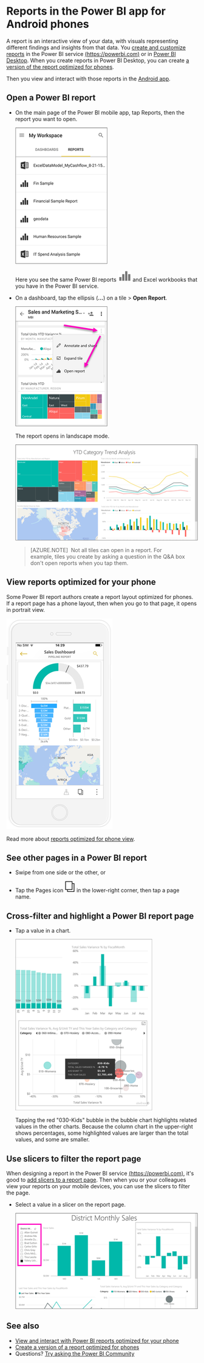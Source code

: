 <properties 
   pageTitle="Reports in the Power BI app for Android phones"
   description="Learn about viewing reports in the Power BI mobile app for Android phones. You create reports in the Power BI service and Power BI Desktop, then interact with them in the mobile apps."
   services="powerbi" 
   documentationCenter="" 
   authors="maggiesMSFT" 
   manager="erikre" 
   backup=""
   editor=""
   tags=""
   qualityFocus="no"
   qualityDate=""/>
 
<tags
   ms.service="powerbi"
   ms.devlang="NA"
   ms.topic="article"
   ms.tgt_pltfrm="NA"
   ms.workload="powerbi"
   ms.date="03/02/2017"
   ms.author="maggies"/>

# Reports in the Power BI app for Android phones

A report is an interactive view of your data, with visuals representing different findings and insights from that data. You [create and customize reports](powerbi-service-create-a-new-report.md) in the Power BI service [(https://powerbi.com)](https://powerbi.com) or in [Power BI Desktop](powerbi-desktop-report-view.md). When you create reports in Power BI Desktop, you can create [a version of the report optimized for phones](powerbi-mobile-view-phone-report.md).

Then you view and interact with those reports in the [Android app](powerbi-mobile-android-app-get-started.md).

## Open a Power BI report

- On the main page of the Power BI mobile app, tap Reports, then the report you want to open. 

     ![](media/powerbi-mobile-reports-in-the-android-app/power-bi-android-report-home.png)

    Here you see the same Power BI reports ![](media/powerbi-mobile-reports-in-the-android-app/pbi_and_openrpticon.png) and Excel workbooks that you have in the Power BI service.

- On a dashboard, tap the ellipsis (**...**) on a tile > **Open Report**.

    ![](media/powerbi-mobile-reports-in-the-android-app/power-bi-android-open-report-tile.png)

    The report opens in landscape mode.

    ![](media/powerbi-mobile-reports-in-the-android-app/power-bi-android-report.png)

     > [AZURE.NOTE]  Not all tiles can open in a report. For example, tiles you create by asking a question in the Q&A box don't open reports when you tap them. 

## View reports optimized for your phone 

Some Power BI report authors create a report layout optimized for phones. If a report page has a phone layout, then when you go to that page, it opens in portrait view.

![](media/powerbi-mobile-reports-in-the-android-app/07-power-bi-phone-report-portrait.png)

Read more about [reports optimized for phone view](powerbi-mobile-view-phone-report.md).

## See other pages in a Power BI report

-   Swipe from one side or the other, or 

-   Tap the Pages icon ![](media/powerbi-mobile-reports-in-the-android-app/power-bi-android-pages-icon.png) in the lower-right corner, then tap a page name. 

## Cross-filter and highlight a Power BI report page

-   Tap a value in a chart.

    ![](media/powerbi-mobile-reports-in-the-android-app/PBI_Win10Uni_XFltrRptSm.png)

    Tapping the red "030-Kids" bubble in the bubble chart highlights related values in the other charts. Because the column chart in the upper-right shows percentages, some highlighted values are larger than the total values, and some are smaller. 

## Use slicers to filter the report page

When designing a report in the Power BI service [(https://powerbi.com)](https://powerbi.com), it's good to [add slicers to a report page](powerbi-service-tutorial-slicers.md). Then when you or your colleagues view your reports on your mobile devices, you can use the slicers to filter the page.

-   Select a value in a slicer on the report page.

    ![](media/powerbi-mobile-reports-in-the-android-app/power-bi-android-report-slicer.png)


## See also

- [View and interact with Power BI reports optimized for your phone](powerbi-mobile-view-phone-report.md)
- [Create a version of a report optimized for phones](powerbi-desktop-create-phone-report.md)
- Questions? [Try asking the Power BI Community](http://community.powerbi.com/)
